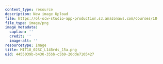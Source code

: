 ```yaml
---
content_type: resource
description: New image Upload
file: https://ol-ocw-studio-app-production.s3.amazonaws.com/courses/18-02sc-multivariable-calculus-fall-2010/4455039bb43035bbc5b920dde7105427_MIT18_02SC_L14Brds_15a.png
file_type: image/png
image_metadata:
  caption: ''
  credit: ''
  image-alt: ''
resourcetype: Image
title: MIT18_02SC_L14Brds_15a.png
uid: 4455039b-b430-35bb-c5b9-20dde7105427
---
```

